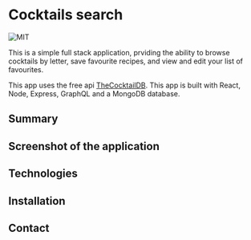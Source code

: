 # Cocktails search

![MIT](https://img.shields.io/badge/License-MIT-blue)

This is a simple full stack application, prviding the ability to browse cocktails by letter, save favourite recipes, and view and edit your list of favourites.

This app uses the free api [TheCocktailDB](https://www.thecocktaildb.com/api.php).
This app is built with React, Node, Express, GraphQL and a MongoDB database.

## Summary

## Screenshot of the application

## Technologies

## Installation

## Contact
